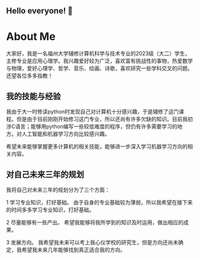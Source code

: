 ## Hello everyone! 👋

About Me
======
大家好，我是一名福州大学辅修计算机科学与技术专业的2023级（大二）学生，主修专业是应用心理学。我兴趣爱好较为广泛，喜欢富有挑战性的事物，热爱数学与物理，爱好心理学、哲学、音乐、绘画、诗歌，喜欢研究一些学科交叉的问题。还望各位多多指教！

我的技能与经验
------
我由于大一时修读python时发现自己对计算机十分感兴趣，于是辅修了这门课程。但是由于目前刚刚开始修习这门专业，所以还尚有许多欠缺的知识。目前我初涉C语言；能够用python编写一些较低难度的程序，但仍有许多需要学习的地方。对人工智能和机器学习方向比较感兴趣。

希望未来能够掌握更多计算机的相关技能，能够进一步深入学习机器学习方向的相关内容。

对自己未来三年的规划
------
我将自己对未来三年的规划分为了三个方面：

1 学习专业知识，打好基础。
由于自身的专业基础较为薄弱，所以我希望在接下来的时间多多学习专业知识，打好基础。

2 尽量能够有一些产出。
希望我能够将我所学到的知识及时运用，做出相应的成果。

3 发展方向。
我希望我未来可以考上我心仪学校的研究生，但是方向还尚未确定，我希望我未来几年能够找到真正适合我的方向。

<!--
**chenlu312/chenlu312** is a ✨ _special_ ✨ repository because its `README.md` (this file) appears on your GitHub profile.


Here are some ideas to get you started:

- 🔭 I’m currently working on ...
- 🌱 I’m currently learning ...
- 👯 I’m looking to collaborate on ...
- 🤔 I’m looking for help with ...
- 💬 Ask me about ...
- 📫 How to reach me: ...
- 😄 Pronouns: ...
- ⚡ Fun fact: ...
-->

